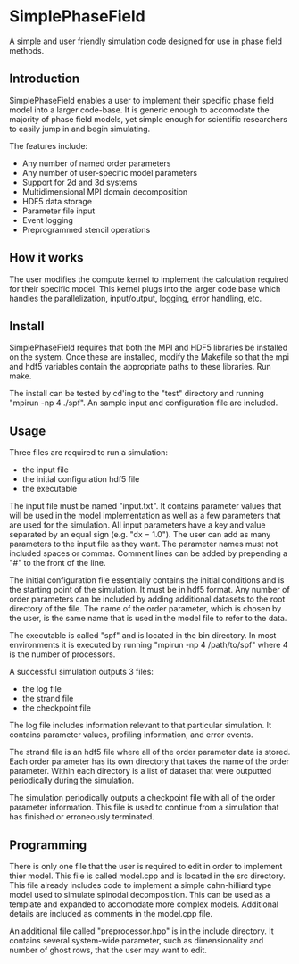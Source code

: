 # SimplePhaseField
A simple and user friendly simulation code designed for use in phase field methods.

## Introduction
SimplePhaseField enables a user to implement their specific phase field model into a larger code-base.
It is generic enough to accomodate the majority of phase field models, yet simple enough for scientific researchers to easily jump in and begin simulating.

The features include:
  - Any number of named order parameters
  - Any number of user-specific model parameters
  - Support for 2d and 3d systems
  - Multidimensional MPI domain decomposition
  - HDF5 data storage
  - Parameter file input
  - Event logging
  - Preprogrammed stencil operations

## How it works
The user modifies the compute kernel to implement the calculation required for their specific model.
This kernel plugs into the larger code base which handles the parallelization, input/output, logging, error handling, etc.

## Install
SimplePhaseField requires that both the MPI and HDF5 libraries be installed on the system. 
Once these are installed, modify the Makefile so that the mpi and hdf5 variables contain the appropriate paths to these libraries. 
Run make.

The install can be tested by cd'ing to the "test" directory and running "mpirun -np 4 ./spf". An sample input and configuration file are included.

## Usage
Three files are required to run a simulation: 
- the input file
- the initial configuration hdf5 file
- the executable

The input file must be named "input.txt". It contains parameter values that will be used in the model implementation as well as a few parameters that are used for the simulation. All input parameters have a key and value separated by an equal sign (e.g. "dx = 1.0"). The user can add as many parameters to the input file as they want. The parameter names must not included spaces or commas. Comment lines can be added by prepending a "#" to the front of the line.

The initial configuration file essentially contains the initial conditions and is the starting point of the simulation. It must be in hdf5 format. Any number of order parameters can be included by adding additional datasets to the root directory of the file. The name of the order parameter, which is chosen by the user, is the same name that is used in the model file to refer to the data.

The executable is called "spf" and is located in the bin directory. In most environments it is executed by running "mpirun -np 4 /path/to/spf" where 4 is the number of processors.

A successful simulation outputs 3 files:
- the log file
- the strand file
- the checkpoint file

The log file includes information relevant to that particular simulation. It contains parameter values, profiling information, and error events.

The strand file is an hdf5 file where all of the order parameter data is stored. Each order parameter has its own directory that takes the name of the order parameter. Within each directory is a list of dataset that were outputted periodically during the simulation.

The simulation periodically outputs a checkpoint file with all of the order parameter information. This file is used to continue from a simulation that has finished or erroneously terminated.

## Programming
There is only one file that the user is required to edit in order to implement thier model. This file is called model.cpp and is located in the src directory. 
This file already includes code to implement a simple cahn-hilliard type model used to simulate spinodal decomposition.
This can be used as a template and expanded to accomodate more complex models.
Additional details are included as comments in the model.cpp file.

An additional file called "preprocessor.hpp" is in the include directory. It contains several system-wide parameter, such as dimensionality and number of ghost rows, that the user may want to edit.

